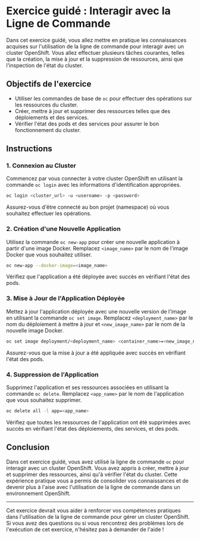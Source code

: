 # Exercice guidé : Interagir avec la Ligne de Commande

Dans cet exercice guidé, vous allez mettre en pratique les connaissances acquises sur l'utilisation de la ligne de commande pour interagir avec un cluster OpenShift. Vous allez effectuer plusieurs tâches courantes, telles que la création, la mise à jour et la suppression de ressources, ainsi que l'inspection de l'état du cluster.

## Objectifs de l'exercice

- Utiliser les commandes de base de `oc` pour effectuer des opérations sur les ressources du cluster.
- Créer, mettre à jour et supprimer des ressources telles que des déploiements et des services.
- Vérifier l'état des pods et des services pour assurer le bon fonctionnement du cluster.

## Instructions

### 1. Connexion au Cluster

Commencez par vous connecter à votre cluster OpenShift en utilisant la commande `oc login` avec les informations d'identification appropriées.

```bash
oc login <cluster_url> -u <username> -p <password>
```

Assurez-vous d'être connecté au bon projet (namespace) où vous souhaitez effectuer les opérations.

### 2. Création d'une Nouvelle Application

Utilisez la commande `oc new-app` pour créer une nouvelle application à partir d'une image Docker. Remplacez `<image_name>` par le nom de l'image Docker que vous souhaitez utiliser.

```bash
oc new-app --docker-image=<image_name>
```

Vérifiez que l'application a été déployée avec succès en vérifiant l'état des pods.

### 3. Mise à Jour de l'Application Déployée

Mettez à jour l'application déployée avec une nouvelle version de l'image en utilisant la commande `oc set image`. Remplacez `<deployment_name>` par le nom du déploiement à mettre à jour et `<new_image_name>` par le nom de la nouvelle image Docker.

```bash
oc set image deployment/<deployment_name> <container_name>=<new_image_name>
```

Assurez-vous que la mise à jour a été appliquée avec succès en vérifiant l'état des pods.

### 4. Suppression de l'Application

Supprimez l'application et ses ressources associées en utilisant la commande `oc delete`. Remplacez `<app_name>` par le nom de l'application que vous souhaitez supprimer.

```bash
oc delete all -l app=<app_name>
```

Vérifiez que toutes les ressources de l'application ont été supprimées avec succès en vérifiant l'état des déploiements, des services, et des pods.

## Conclusion

Dans cet exercice guidé, vous avez utilisé la ligne de commande `oc` pour interagir avec un cluster OpenShift. Vous avez appris à créer, mettre à jour et supprimer des ressources, ainsi qu'à vérifier l'état du cluster. Cette expérience pratique vous a permis de consolider vos connaissances et de devenir plus à l'aise avec l'utilisation de la ligne de commande dans un environnement OpenShift.

---

Cet exercice devrait vous aider à renforcer vos compétences pratiques dans l'utilisation de la ligne de commande pour gérer un cluster OpenShift. Si vous avez des questions ou si vous rencontrez des problèmes lors de l'exécution de cet exercice, n'hésitez pas à demander de l'aide !